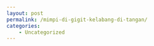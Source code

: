 ```yaml
---
layout: post
permalink: /mimpi-di-gigit-kelabang-di-tangan/
categories:
    - Uncategorized
---
```


